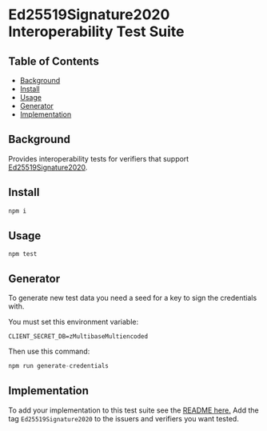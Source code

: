 # Ed25519Signature2020 Interoperability Test Suite

## Table of Contents

- [Background](#background)
- [Install](#install)
- [Usage](#usage)
- [Generator](#generator)
- [Implementation](#implementation)


## Background

Provides interoperability tests for verifiers that support [Ed25519Signature2020](https://w3c-ccg.github.io/lds-ed25519-2020/).

## Install

```js
npm i
```

## Usage

```
npm test
```

## Generator

To generate new test data you need a seed for a key to sign
the credentials with.

You must set this environment variable:

```
CLIENT_SECRET_DB=zMultibaseMultiencoded
```

Then use this command:

```js
npm run generate-credentials
```


## Implementation
To add your implementation to this test suite see the [README here.](https://github.com/w3c-ccg/vc-api-test-suite-implementations)
Add the tag `Ed25519Signature2020` to the issuers and verifiers you want tested.
